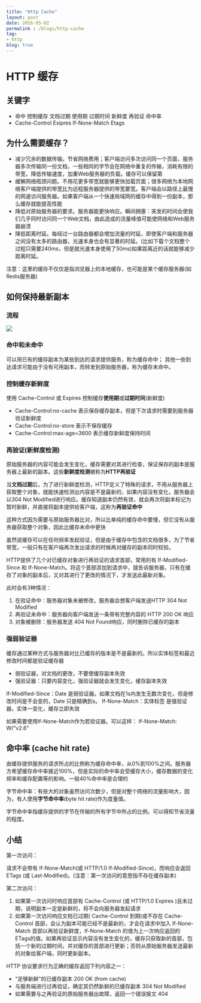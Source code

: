 ```yaml
---
title: "Http Cache"
layout: post
date: 2016-05-02
permalink : /blogs/http-cache
tag:
- http
blog: true
---
```


# HTTP 缓存

## 关键字

- 命中 控制缓存 文档过期 使用期 过期时间 新鲜度 再验证 命中率
- Cache-Control Exipres If-None-Match Etags 

## 为什么需要缓存？

- 减少冗余的数据传输。节省网络费用；客户端访问多次访问同一个页面，服务器多次传输同一份文档，一些相同的字节会在网络中重复的传输，消耗有限的带宽，降低传输速度，加重Web服务器的负载。缓存可以保留第
- 缓解网络瓶颈问题。不用花更多带宽就能够更快加载页面；很多网络为本地网络客户端提供的带宽比为远程服务器提供的带宽要宽。客户端会以路径上最慢的网速访问服务器。如果客户端从一个快速局域网的缓存中得到一份副本，那么缓存就能提高性能
- 降低对原始服务器的要求。服务器能更快响应。瞬间拥塞：突发的时间会使我们几乎同时访问同一个Web文档，由此造成的流量峰值可能使网络和Web服务器崩溃
- 降低距离时延。每经过一台路由器都会增加流量的时延，即使客户端和服务器之间没有太多的路由器，光速本身也会有显著的时延。(比如下载个文档整个过程只需要240ms，但是就光速本身使用了50ms)如果距离近的话就能够减少距离时延。

注意：这里的缓存不仅仅是指浏览器上的本地缓存，也可能是某个缓存服务器(如Redis服务器)


## 如何保持最新副本

### 流程

![](http://7xpld9.com1.z0.glb.clouddn.com/%E7%BC%93%E5%AD%98%E5%A4%84%E7%90%86.png)


### 命中和未命中

可以用已有的缓存副本为某些到达的请求提供服务，称为缓存命中；
其他一些到达请求可能由于没有可用副本，而转发到原始服务器，称为缓存未命中。


### 控制缓存新鲜度

使用 Cache-Control 或 Expires 控制缓存**使用期**或**过期时间**(新鲜度)

- Cache-Control:no-cache 表示保存缓存副本，但是下次请求时需要到服务器验证新鲜度
- Cache-Control:no-store 表示不保存缓存
- Cache-Control:max-age=3600 表示缓存新鲜度保持时间

### 再验证(新鲜度检测)

原始服务器的内容可能会发生变化，缓存需要对其进行检查，保证保存的副本是服务器上最新的副本。这些**新鲜度检测**被称为**HTTP再验证**

当**文档过期**后，为了进行新鲜度检测，HTTP定义了特殊的请求，不用从服务器上获取整个对象，就能快速检测出内容是不是最新的，如果内容没有变化，服务器会以304 Not Modified进行响应。缓存知道副本仍然有效，就会再次将副本标记为暂时新鲜，并直接将副本提供给客户端，这称为**再验证命中**

这种方式因为需要与原始服务器比对，所以比单纯的缓存命中要慢，但它没有从服务器获取整个对象，因此比缓存未命中更快

虽然说缓存可以在任何频率发起验证，但是由于缓存中包含的文档很多，为了节省带宽，一般只有在客户端再次发出请求的时候再对缓存的副本同时校验。

HTTP提供了几个对已缓存对象进行再验证的请求首部，常用的有 If-Modified-Since 和 If-None-Match。将这个首部添加到请求中，就告诉服务器，只有在缓存了对象的副本后，又对其进行了更改的情况下，才发送此最新对象。

此时会有3种情况：

1. 在验证命中：服务器对象未被修改，服务器会想客户端发送HTTP 304 Not Modified
2. 再验证未命中：服务器向客户端发送一条带有完整内容的 HTTP 200 OK 响应
3. 对象被删除：服务器发送 404 Not Found响应，同时删除已缓存的副本


### 强弱验证器

缓存通过某种方式与服务器对比已缓存的版本是不是最新的。所以实体标签和最近修改时间都是验证缓存器

- 弱验证器，对文档的更改，不要使缓存副本失效
- 强验证器：只要内容变化，强验证器就会发生变化，缓存副本失效

If-Modified-Since：Date 是弱验证器。如果文档在1s内发生无数次变化，但是修改时间是不会变的，Date 只是精确到s。
If-None-Match：实体标签 是强验证器。实体一变化，缓存立即失效

如果需要使用If-None-Match作为若验证器。可以这样： If-None-Match: W/"v2.6"


## 命中率 (cache hit rate)

由缓存提供服务的请求所占的比例称为缓存命中率，从0%到100%之间。服务器方希望缓存命中率接近100%，但是实际的命中率会受缓存大小，缓存数据的变化频率和缓存配置等的影响。一般40%命中率是合理的

字节命中率：有些大的对象虽然访问次数少，但是对整个网络的流量影响大，因为，有人使用**字节命中率**(byte hit rate)作为度量值。

字节命中率指缓存提供的字节在传输的所有字节中所占的比例。可以得知节省流量的程度。


## 小结


第一次访问：

请求不会带有 If-None-Match(或 HTTP/1.0 If-Modified-Since)，而响应会返回 ETags (或 Last-Modified)。(注意：第一次访问的意思指不存在缓存副本)

第二次访问：

1. 如果第一次访问时响应首部有 Cache-Control (或 HTTP/1.0 Expires )且未过期，说明副本一定是新鲜的，将不会向服务器发起请求
2. 如果第一次访问响应文档已过期( Cache-Control 到期)或不存在 Cache-Control 首部，会认为副本可能已经不是最新的，才会在请求中加入 If-None-Match 首部以再验证新鲜度，If-None-Match 的值为上一次响应返回的 ETags的值。如果再验证显示内容没有发生变化的，缓存只获取新的首部，包括一个新的过期时间，并对缓存的首部进行更新；否则从原始服务器发送最新的对象给客户端，同时更新副本。



HTTP 协议要求行为正确的缓存返回下列内容之一：

- "足够新鲜"的已缓存副本 200 OK (from cache)
- 与服务端进行过再验证，确定其仍然新鲜的已缓存副本 304 Not Modified 
- 如果需要与之再验证的原始服务器出故障，返回一个错误报文 404